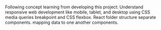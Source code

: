 Following concept learning from developing this project:
   Understand responsive web development like mobile, tablet, and desktop using CSS media queries breakpoint and CSS flexbox.
   React folder structure separate components. mapping data to one another components.
     

